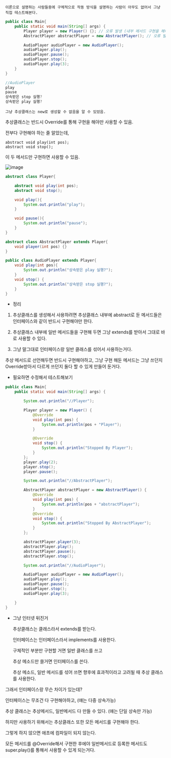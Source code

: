 `이론으로 설명하는 사람들중에 구체적으로 작동 방식을 설명하는 사람이 아무도 없어서 그냥 직접 테스트해본다.`

```java
public class Main{
    public static void main(String[] args) {
        Player player = new Player() {}; // 오류 발생 (내부 메서드 구현을 해야함)
        AbstractPlayer abstractPlayer = new AbstractPlayer(); // 오류 발생 (같은 이유)

        AudioPlayer audioPlayer = new AudioPlayer();
        audioPlayer.play();
        audioPlayer.pause();
        audioPlayer.stop();
        audioPlayer.play(3);
    }
}

//AudioPlayer
play
pause
상속받은 stop 실행?
상속받은 play 실행?
```

`그냥 추상클래스는 new로 생성할 수 없음을 알 수 있었음.`

추상클래스는 반드시 Override를 통해 구현을 해야만 사용할 수 있음.

전부다 구현해야 하는 줄 알았는데, 

```
abstract void play(int pos);
abstract void stop();
```

이 두 메서드만 구현하면 사용할 수 있음.

![image](https://github.com/Shaa-code/Today-I-Learned/assets/70310271/72b65deb-c4ae-46bb-8caf-6a8e9c9bc086)

```java
abstract class Player{

    abstract void play(int pos);
    abstract void stop();

    void play(){
        System.out.println("play");
    }

    void pause(){
        System.out.println("pause");
    }
}
```

```java
abstract class AbstractPlayer extends Player{
    void player(int pos) {}
}

```

```java
public class AudioPlayer extends Player{
    void play(int pos){
        System.out.println("상속받은 play 실행?");
    }
    void stop() {
        System.out.println("상속받은 stop 실행?");
    }
}
```

- 정리
1. 추상클래스를 생성해서 사용하려면 추상클래스 내부에 abstract로 둔 메서드들은 인터페이스와 같이 반드시 구현해야만 한다.

1. 추상클래스 내부에 일반 메서드들을 구현해 두면 그냥 extends를 받아서 그대로 바로 사용할 수 있다.

1. 그냥 말그대로 인터페이스랑 일반 클래스를 섞어서 사용하는거다.

추상 메서드로 선언해두면 반드시 구현해야하고, 그냥 구현 해둔 메서드는 그냥 쓰던지 Override받아서 다르게 쓰던지 둘다 할 수 있게 만들어 둔거다.

- 필요하면 수정해서 테스트해보기

```java
public class Main{
    public static void main(String[] args) {

        System.out.println("//Player");

        Player player = new Player() {
            @Override
            void play(int pos) {
                System.out.println(pos + "Player");
            }

            @Override
            void stop() {
                System.out.println("Stopped By Player");
            }
        };
        player.play(2);
        player.stop();
        player.pause();

        System.out.println("//AbstractPlayer");

        AbstractPlayer abstractPlayer = new AbstractPlayer() {
            @Override
            void play(int pos) {
                System.out.println(pos + "abstractPlayer");
            }
            @Override
            void stop() {
                System.out.println("Stopped By AbstractPlayer");
            }
        };

        abstractPlayer.player(3);
        abstractPlayer.play();
        abstractPlayer.pause();
        abstractPlayer.stop();

        System.out.println("//AudioPlayer");

        AudioPlayer audioPlayer = new AudioPlayer();
        audioPlayer.play();
        audioPlayer.pause();
        audioPlayer.stop();
        audioPlayer.play(3);

    }
}
```

- 그냥 인터넷 뒤진거
    
    추상클래스는 클래스라서 extends를 받는다.
    
    인터페이스는 인터페이스라서 implements를 사용한다.
    
    구체적인 부분만 구현할 거면 일반 클래스를 쓰고
    
    추상 메소드만 쓸거면 인터페이스를 쓴다.
    
    추상 메소드, 일반 메서드를 섞어 쓰면 향후에 효과적이라고 고려될 때 추상 클래스를 사용한다.
    

그래서 인터페이스랑 무슨 차이가 있는데?

인터페이스는 무조건 다 구현해야하고, (얘는 다중 상속가능)

추상 클래스는 추상메서드, 일반메서드 다 만들 수 있다. (얘는 단일 상속만 가능)

하지만 사용하기 위해서는 추상클래스 또한 모든 메서드를 구현해야 한다.

그렇게 하지 않으면 애초에 컴파일이 되지 않는다.

모든 메서드를 @Override해서 구현한 후에야 일반메서드로 등록한 메서드도 super.play()를 통해서 사용할 수 있게 되는거다.
